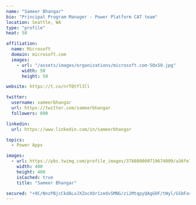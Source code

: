 ```yaml
---
name: "Sameer Bhangar"
bio: "Principal Program Manager - Power Platform CAT team"
location: Seattle, WA
type: "profile"
heat: 50

affiliation:
  name: Microsoft
  domain: microsoft.com
  images:
    - url: "/assets/images/organizations/microsoft.com-50x50.jpg"
      width: 50
      height: 50

website: https://t.co/nrTQtfl3ll

twitter:
  username: sameerbhangar
  url: https://twitter.com/sameerbhangar
  followers: 890

linkedin:
  url: https://www.linkedin.com/in/sameerbhangar

topics:
  - Power Apps

images:
  - url: https://pbs.twimg.com/profile_images/378800000719674009/a36fe7ddfab1778b76e5793772e43798_400x400.jpeg
    width: 400
    height: 400
    isCached: true
    title: "Sameer Bhangar"

secured: "+9C/NnzPBjcCkdALxJXZocXOr1zedvSMNG/zi2MtqpyQAgGOF/tWyl/GSbFas0rZY+XIjNTfACcd5z5zAAKL9lXMLDAlojMNkj85sxSX9T3WOZgvyhMq+qDDWAdIWIw+YRy+ar0IjcXnr6nA/nmwOR/CSd2ydF2mMZmqaWjGUVT6BBgWfUbOFVoPjb4xg+x27c3gVU+KqozOjDWZuyFYVe4oKtuVbtXmBpTdXo+5p0DLB20pWnxhrBUo999vjyqp5MjjbdYImjarTCm5clYTVDvkhd6zWx4QG2F6gZcZrPAoVJncq+LBmysdPIkKCxWydanUWxBzdp/fZeKA0/PHJb1/kRHBpZzym8yB92y+iONUST7uz8S2OXU9sGN2/kOeLAmJD/i5AzQpHDZ9FRspIg==;Q22cESbosIeruEksl2hCYg=="
---
```


